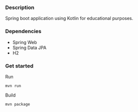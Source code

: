 ### Description
Spring boot application using Kotlin for educational purposes.

### Dependencies
- Spring Web
- Spring Data JPA
- H2

### Get started

Run

```
mvn run
```

Build

```
mvn package
``` 
